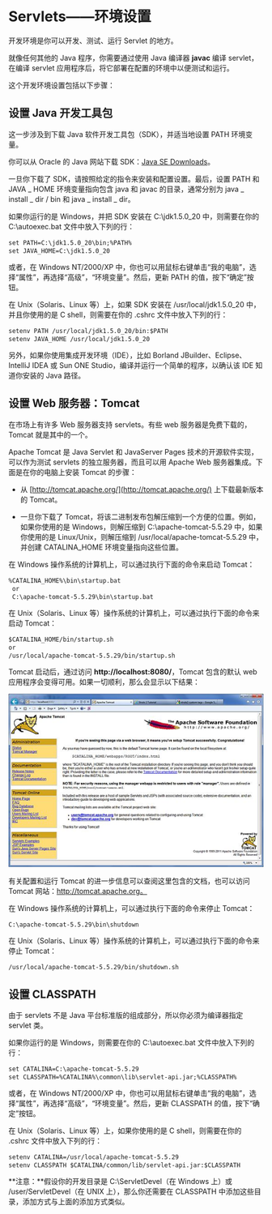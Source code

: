 # Servlets——环境设置

开发环境是你可以开发、测试、运行 Servlet 的地方。

就像任何其他的 Java 程序，你需要通过使用 Java 编译器 **javac** 编译 servlet，在编译 servlet 应用程序后，将它部署在配置的环境中以便测试和运行。

这个开发环境设置包括以下步骤：

## 设置 Java 开发工具包

这一步涉及到下载 Java 软件开发工具包（SDK），并适当地设置 PATH 环境变量。

你可以从 Oracle 的 Java 网站下载 SDK：[Java SE Downloads]( http://www.oracle.com/technetwork/java/javase/downloads/index.html)。

一旦你下载了 SDK，请按照给定的指令来安装和配置设置。最后，设置 PATH 和 JAVA _ HOME 环境变量指向包含 java 和 javac 的目录，通常分别为 java _ install _ dir / bin 和 java _ install _ dir。

如果你运行的是 Windows，并把 SDK 安装在 C:\jdk1.5.0_20 中，则需要在你的 C:\autoexec.bat 文件中放入下列的行：

``` 
set PATH=C:\jdk1.5.0_20\bin;%PATH%
set JAVA_HOME=C:\jdk1.5.0_20
```

或者，在 Windows NT/2000/XP 中，你也可以用鼠标右键单击“我的电脑”，选择“属性”，再选择“高级”，“环境变量”。然后，更新 PATH 的值，按下“确定”按钮。

在 Unix（Solaris、Linux 等）上，如果 SDK 安装在 /usr/local/jdk1.5.0_20 中，并且你使用的是 C shell，则需要在你的 .cshrc 文件中放入下列的行：

``` 
setenv PATH /usr/local/jdk1.5.0_20/bin:$PATH
setenv JAVA_HOME /usr/local/jdk1.5.0_20
```

另外，如果你使用集成开发环境（IDE），比如 Borland JBuilder、Eclipse、IntelliJ IDEA 或 Sun ONE Studio，编译并运行一个简单的程序，以确认该 IDE 知道你安装的 Java 路径。

## 设置 Web 服务器：Tomcat

在市场上有许多 Web 服务器支持 servlets。有些 web 服务器是免费下载的，Tomcat 就是其中的一个。

Apache Tomcat 是 Java Servlet 和 JavaServer Pages 技术的开源软件实现，可以作为测试 servlets 的独立服务器，而且可以用 Apache Web 服务器集成。下面是在你的电脑上安装 Tomcat 的步骤：

- 从 [http://tomcat.apache.org/](http://tomcat.apache.org/) 上下载最新版本的 Tomcat。

- 一旦你下载了 Tomcat，将该二进制发布包解压缩到一个方便的位置。例如，如果你使用的是 Windows，则解压缩到 C:\apache-tomcat-5.5.29 中，如果你使用的是 Linux/Unix，则解压缩到 /usr/local/apache-tomcat-5.5.29 中，并创建 CATALINA_HOME 环境变量指向这些位置。

在 Windows 操作系统的计算机上，可以通过执行下面的命令来启动 Tomcat：

``` 
%CATALINA_HOME%\bin\startup.bat
 or
 C:\apache-tomcat-5.5.29\bin\startup.bat
```

在 Unix（Solaris、Linux 等）操作系统的计算机上，可以通过执行下面的命令来启动 Tomcat：

``` 
$CATALINA_HOME/bin/startup.sh
or
/usr/local/apache-tomcat-5.5.29/bin/startup.sh
```

Tomcat 启动后，通过访问 **http://localhost:8080/**，Tomcat 包含的默认 web 应用程序会变得可用。如果一切顺利，那么会显示以下结果：

![](images/environment1.jpg)

有关配置和运行 Tomcat 的进一步信息可以查阅这里包含的文档，也可以访问 Tomcat 网站：http://tomcat.apache.org。

在 Windows 操作系统的计算机上，可以通过执行下面的命令来停止 Tomcat：

``` 
C:\apache-tomcat-5.5.29\bin\shutdown
```

在 Unix（Solaris、Linux 等）操作系统的计算机上，可以通过执行下面的命令来停止 Tomcat：

``` 
/usr/local/apache-tomcat-5.5.29/bin/shutdown.sh
```

## 设置 CLASSPATH

由于 servlets 不是 Java 平台标准版的组成部分，所以你必须为编译器指定 servlet 类。

如果你运行的是 Windows，则需要在你的 C:\autoexec.bat 文件中放入下列的行：

``` 
set CATALINA=C:\apache-tomcat-5.5.29
set CLASSPATH=%CATALINA%\common\lib\servlet-api.jar;%CLASSPATH%
```

或者，在 Windows NT/2000/XP 中，你也可以用鼠标右键单击“我的电脑”，选择“属性”，再选择“高级”，“环境变量”。然后，更新 CLASSPATH 的值，按下“确定”按钮。

在 Unix（Solaris、Linux 等）上，如果你使用的是 C shell，则需要在你的 .cshrc 文件中放入下列的行：

``` 
setenv CATALINA=/usr/local/apache-tomcat-5.5.29
setenv CLASSPATH $CATALINA/common/lib/servlet-api.jar:$CLASSPATH
```

**注意：**假设你的开发目录是 C:\ServletDevel（在 Windows 上）或 /user/ServletDevel（在 UNIX 上），那么你还需要在 CLASSPATH 中添加这些目录，添加方式与上面的添加方式类似。
